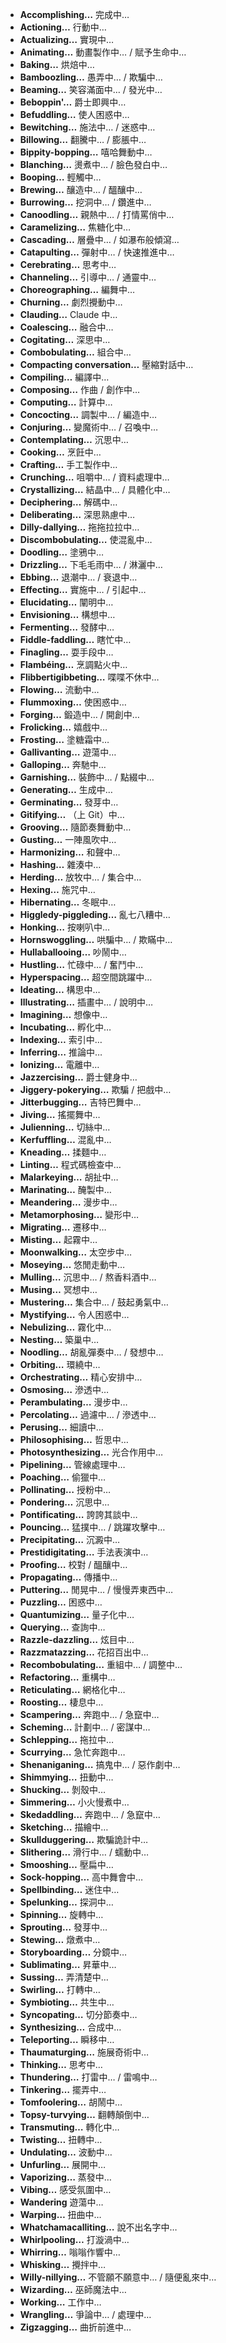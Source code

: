 -   **Accomplishing…** 完成中…
-   **Actioning…** 行動中…
-   **Actualizing…** 實現中…
-   **Animating…** 動畫製作中… / 賦予生命中…
-   **Baking…** 烘焙中…
-   **Bamboozling…** 愚弄中… / 欺騙中…
-   **Beaming…** 笑容滿面中… / 發光中…
-   **Beboppin'…** 爵士即興中…
-   **Befuddling…** 使人困惑中…
-   **Bewitching…** 施法中… / 迷惑中…
-   **Billowing…** 翻騰中… / 膨脹中…
-   **Bippity-bopping…** 嘻哈舞動中…
-   **Blanching…** 燙煮中… / 臉色發白中…
-   **Booping…** 輕觸中…
-   **Brewing…** 釀造中… / 醞釀中…
-   **Burrowing…** 挖洞中… / 鑽進中…
-   **Canoodling…** 親熱中… / 打情罵俏中…
-   **Caramelizing…** 焦糖化中…
-   **Cascading…** 層疊中… / 如瀑布般傾瀉…
-   **Catapulting…** 彈射中… / 快速推進中…
-   **Cerebrating…** 思考中…
-   **Channeling…** 引導中… / 通靈中…
-   **Choreographing…** 編舞中…
-   **Churning…** 劇烈攪動中…
-   **Clauding…** Claude 中…
-   **Coalescing…** 融合中…
-   **Cogitating…** 深思中…
-   **Combobulating…** 組合中…
-   **Compacting conversation…** 壓縮對話中…
-   **Compiling…** 編譯中…
-   **Composing…** 作曲 / 創作中…
-   **Computing…** 計算中…
-   **Concocting…** 調製中… / 編造中…
-   **Conjuring…** 變魔術中… / 召喚中…
-   **Contemplating…** 沉思中…
-   **Cooking…** 烹飪中…
-   **Crafting…** 手工製作中…
-   **Crunching…** 咀嚼中… / 資料處理中…
-   **Crystallizing…** 結晶中… / 具體化中…
-   **Deciphering…** 解碼中…
-   **Deliberating…** 深思熟慮中…
-   **Dilly-dallying…** 拖拖拉拉中…
-   **Discombobulating…** 使混亂中…
-   **Doodling…** 塗鴉中…
-   **Drizzling…** 下毛毛雨中… / 淋灑中…
-   **Ebbing…** 退潮中… / 衰退中…
-   **Effecting…** 實施中… / 引起中…
-   **Elucidating…** 闡明中…
-   **Envisioning…** 構想中…
-   **Fermenting…** 發酵中…
-   **Fiddle-faddling…** 瞎忙中…
-   **Finagling…** 耍手段中…
-   **Flambéing…** 烹調點火中…
-   **Flibbertigibbeting…** 喋喋不休中…
-   **Flowing…** 流動中…
-   **Flummoxing…** 使困惑中…
-   **Forging…** 鍛造中… / 開創中…
-   **Frolicking…** 嬉戲中…
-   **Frosting…** 塗糖霜中…
-   **Gallivanting…** 遊蕩中…
-   **Galloping…** 奔馳中…
-   **Garnishing…** 裝飾中… / 點綴中…
-   **Generating…** 生成中…
-   **Germinating…** 發芽中…
-   **Gitifying…** （上 Git）中…
-   **Grooving…** 隨節奏舞動中…
-   **Gusting…** 一陣風吹中…
-   **Harmonizing…** 和聲中…
-   **Hashing…** 雜湊中…
-   **Herding…** 放牧中… / 集合中…
-   **Hexing…** 施咒中…
-   **Hibernating…** 冬眠中…
-   **Higgledy-piggleding…** 亂七八糟中…
-   **Honking…** 按喇叭中…
-   **Hornswoggling…** 哄騙中… / 欺瞞中…
-   **Hullaballooing…** 吵鬧中…
-   **Hustling…** 忙碌中… / 奮鬥中…
-   **Hyperspacing…** 超空間跳躍中…
-   **Ideating…** 構思中…
-   **Illustrating…** 插畫中… / 說明中…
-   **Imagining…** 想像中…
-   **Incubating…** 孵化中…
-   **Indexing…** 索引中…
-   **Inferring…** 推論中…
-   **Ionizing…** 電離中…
-   **Jazzercising…** 爵士健身中…
-   **Jiggery-pokerying…** 欺騙 / 把戲中…
-   **Jitterbugging…** 吉特巴舞中…
-   **Jiving…** 搖擺舞中…
-   **Julienning…** 切絲中…
-   **Kerfuffling…** 混亂中…
-   **Kneading…** 揉麵中…
-   **Linting…** 程式碼檢查中…
-   **Malarkeying…** 胡扯中…
-   **Marinating…** 醃製中…
-   **Meandering…** 漫步中…
-   **Metamorphosing…** 變形中…
-   **Migrating…** 遷移中…
-   **Misting…** 起霧中…
-   **Moonwalking…** 太空步中…
-   **Moseying…** 悠閒走動中…
-   **Mulling…** 沉思中… / 熬香料酒中…
-   **Musing…** 冥想中…
-   **Mustering…** 集合中… / 鼓起勇氣中…
-   **Mystifying…** 令人困惑中…
-   **Nebulizing…** 霧化中…
-   **Nesting…** 築巢中…
-   **Noodling…** 胡亂彈奏中… / 發想中…
-   **Orbiting…** 環繞中…
-   **Orchestrating…** 精心安排中…
-   **Osmosing…** 滲透中…
-   **Perambulating…** 漫步中…
-   **Percolating…** 過濾中… / 滲透中…
-   **Perusing…** 細讀中…
-   **Philosophising…** 哲思中…
-   **Photosynthesizing…** 光合作用中…
-   **Pipelining…** 管線處理中…
-   **Poaching…** 偷獵中…
-   **Pollinating…** 授粉中…
-   **Pondering…** 沉思中…
-   **Pontificating…** 誇誇其談中…
-   **Pouncing…** 猛撲中… / 跳躍攻擊中…
-   **Precipitating…** 沉澱中…
-   **Prestidigitating…** 手法表演中…
-   **Proofing…** 校對 / 醞釀中…
-   **Propagating…** 傳播中…
-   **Puttering…** 閒晃中… / 慢慢弄東西中…
-   **Puzzling…** 困惑中…
-   **Quantumizing…** 量子化中…
-   **Querying…** 查詢中…
-   **Razzle-dazzling…** 炫目中…
-   **Razzmatazzing…** 花招百出中…
-   **Recombobulating…** 重組中… / 調整中…
-   **Refactoring…** 重構中…
-   **Reticulating…** 網格化中…
-   **Roosting…** 棲息中…
-   **Scampering…** 奔跑中… / 急竄中…
-   **Scheming…** 計劃中… / 密謀中…
-   **Schlepping…** 拖拉中…
-   **Scurrying…** 急忙奔跑中…
-   **Shenaniganing…** 搞鬼中… / 惡作劇中…
-   **Shimmying…** 扭動中…
-   **Shucking…** 剝殼中…
-   **Simmering…** 小火慢煮中…
-   **Skedaddling…** 奔跑中… / 急竄中…
-   **Sketching…** 描繪中…
-   **Skullduggering…** 欺騙詭計中…
-   **Slithering…** 滑行中… / 蠕動中…
-   **Smooshing…** 壓扁中…
-   **Sock-hopping…** 高中舞會中…
-   **Spellbinding…** 迷住中…
-   **Spelunking…** 探洞中…
-   **Spinning…** 旋轉中…
-   **Sprouting…** 發芽中…
-   **Stewing…** 燉煮中…
-   **Storyboarding…** 分鏡中…
-   **Sublimating…** 昇華中…
-   **Sussing…** 弄清楚中…
-   **Swirling…** 打轉中…
-   **Symbioting…** 共生中…
-   **Syncopating…** 切分節奏中…
-   **Synthesizing…** 合成中…
-   **Teleporting…** 瞬移中…
-   **Thaumaturging…** 施展奇術中…
-   **Thinking…** 思考中…
-   **Thundering…** 打雷中… / 雷鳴中…
-   **Tinkering…** 擺弄中…
-   **Tomfoolering…** 胡鬧中…
-   **Topsy-turvying…** 翻轉顛倒中…
-   **Transmuting…** 轉化中…
-   **Twisting…** 扭轉中…
-   **Undulating…** 波動中…
-   **Unfurling…** 展開中…
-   **Vaporizing…** 蒸發中…
-   **Vibing…** 感受氛圍中…
-   **Wandering** 遊蕩中…
-   **Warping…** 扭曲中…
-   **Whatchamacalliting…** 說不出名字中…
-   **Whirlpooling…** 打漩渦中…
-   **Whirring…** 嗡嗡作響中…
-   **Whisking…** 攪拌中…
-   **Willy-nillying…** 不管願不願意中… / 隨便亂來中…
-   **Wizarding…** 巫師魔法中…
-   **Working…** 工作中…
-   **Wrangling…** 爭論中… / 處理中…
-   **Zigzagging…** 曲折前進中…